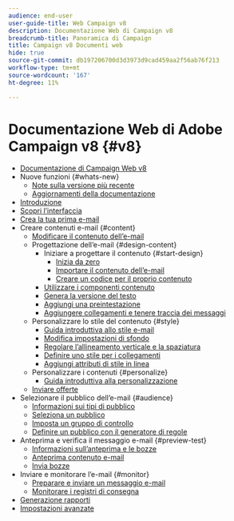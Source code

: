 ```yaml
---
audience: end-user
user-guide-title: Web Campaign v8
description: Documentazione Web di Campaign v8
breadcrumb-title: Panoramica di Campaign
title: Campaign v8 Documenti web
hide: true
source-git-commit: db197206700d3d3973d9cad459aa2f56ab76f213
workflow-type: tm+mt
source-wordcount: '167'
ht-degree: 11%

---
```



# Documentazione Web di Adobe Campaign v8 {#v8}

+ [Documentazione di Campaign Web v8](campaign-web-home.md)
+ Nuove funzioni {#whats-new}
   + [Note sulla versione più recente](rn/release-notes.md)
   + [Aggiornamenti della documentazione](rn/documentation-updates.md)
+ [Introduzione](get-started/get-started.md)
+ [Scopri l’interfaccia](get-started/user-interface.md)
+ [Crea la tua prima e-mail](email/create-email.md)
+ Creare contenuti e-mail {#content}
   + [Modificare il contenuto dell’e-mail](content/edit-content.md)
   + Progettazione dell’e-mail {#design-content}
      + Iniziare a progettare il contenuto {#start-design}
         + [Inizia da zero ](content/create-email-content.md)
         + [Importare il contenuto dell’e-mail](content/existing-content.md)
         + [Creare un codice per il proprio contenuto](content/code-content.md)
      + [Utilizzare i componenti contenuto](content/content-components.md)
      + [Genera la versione del testo](content/text-version-email.md)
      + [Aggiungi una preintestazione](content/preheader.md)
      + [Aggiungere collegamenti e tenere traccia dei messaggi](content/message-tracking.md)
   + Personalizzare lo stile del contenuto {#style}
      + [Guida introduttiva allo stile e-mail](content/get-started-email-style.md)
      + [Modifica impostazioni di sfondo](content/backgrounds.md)
      + [Regolare l’allineamento verticale e la spaziatura](content/alignment-and-padding.md)
      + [Definire uno stile per i collegamenti](content/styling-links.md)
      + [Aggiungi attributi di stile in linea](content/inline-styling.md)
   + Personalizzare i contenuti {#personalize}
      + [Guida introduttiva alla personalizzazione](personalization/personalize.md)
   + [Inviare offerte](content/offers.md)
+ Selezionare il pubblico dell’e-mail {#audience}
   + [Informazioni sui tipi di pubblico](audience/about-audiences.md)
   + [Seleziona un pubblico](audience/add-audience.md)
   + [Imposta un gruppo di controllo](audience/control-group.md)
   + [Definire un pubblico con il generatore di regole](audience/segment-builder.md)
+ Anteprima e verifica il messaggio e-mail {#preview-test}
   + [Informazioni sull’anteprima e le bozze](preview-test/preview-test.md)
   + [Anteprima contenuto e-mail](preview-test/preview-content.md)
   + [Invia bozze](preview-test/proofs.md)
+ Inviare e monitorare l’e-mail {#monitor}
   + [Preparare e inviare un messaggio e-mail](monitor/prepare-send.md)
   + [Monitorare i registri di consegna](monitor/delivery-logs.md)
+ [Generazione rapporti](reporting/reports.md)
+ [Impostazioni avanzate](advanced-settings/delivery-settings.md)
